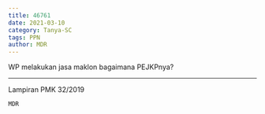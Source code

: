 ```yaml
---
title: 46761
date: 2021-03-10
category: Tanya-SC
tags: PPN
author: MDR
---
```


WP melakukan jasa maklon bagaimana PEJKPnya?

---

Lampiran PMK 32/2019

`MDR`
